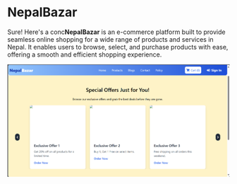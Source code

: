 # NepalBazar
Sure! Here's a conc**NepalBazar** is an e-commerce platform built to provide seamless online shopping for a wide range of products and services in Nepal. It enables users to browse, select, and purchase products with ease, offering a smooth and efficient shopping experience. 

![Product Image](NepaBazar-E-comm.png)


